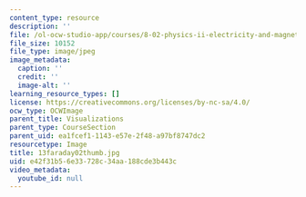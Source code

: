 ```yaml
---
content_type: resource
description: ''
file: /ol-ocw-studio-app/courses/8-02-physics-ii-electricity-and-magnetism-spring-2007/e42f31b56e33728c34aa188cde3b443c_13faraday02thumb.jpg
file_size: 10152
file_type: image/jpeg
image_metadata:
  caption: ''
  credit: ''
  image-alt: ''
learning_resource_types: []
license: https://creativecommons.org/licenses/by-nc-sa/4.0/
ocw_type: OCWImage
parent_title: Visualizations
parent_type: CourseSection
parent_uid: ea1fcef1-1143-e57e-2f48-a97bf8747dc2
resourcetype: Image
title: 13faraday02thumb.jpg
uid: e42f31b5-6e33-728c-34aa-188cde3b443c
video_metadata:
  youtube_id: null
---
```

